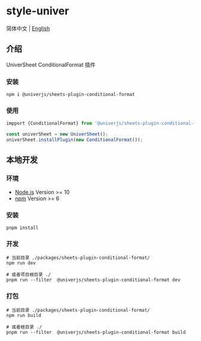 # style-univer

简体中文 | [English](./README.md)

## 介绍

UniverSheet ConditionalFormat 插件

### 安装

```shell
npm i @univerjs/sheets-plugin-conditional-format
```

### 使用

```js
impport {ConditionalFormat} from '@univerjs/sheets-plugin-conditional-format'

const univerSheet = new UniverSheet();
univerSheet.installPlugin(new ConditionalFormat());
```

## 本地开发

### 环境

-   [Node.js](https://nodejs.org/en/) Version >= 10
-   [npm](https://www.npmjs.com/) Version >= 6

### 安装

```
pnpm install
```

### 开发

```
# 当前目录 ./packages/sheets-plugin-conditional-format/
npm run dev

# 或者项目根目录 ./
pnpm run --filter  @univerjs/sheets-plugin-conditional-format dev
```

### 打包

```
# 当前目录 ./packages/sheets-plugin-conditional-format/
npm run build

# 或者根目录 ./
pnpm run --filter  @univerjs/sheets-plugin-conditional-format build
```
